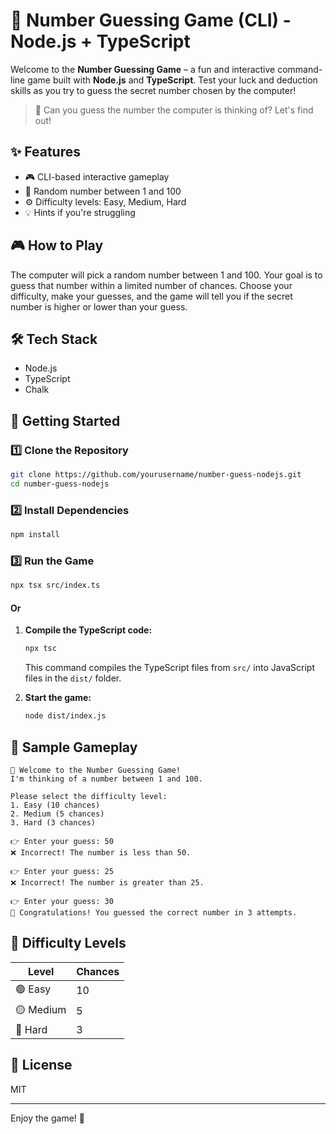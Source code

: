 # 🎯 Number Guessing Game (CLI) - Node.js + TypeScript

Welcome to the **Number Guessing Game** – a fun and interactive command-line game built with **Node.js** and **TypeScript**. Test your luck and deduction skills as you try to guess the secret number chosen by the computer!

> 🤔 Can you guess the number the computer is thinking of? Let's find out!

## ✨ Features

- 🎮 CLI-based interactive gameplay
- 🔢 Random number between 1 and 100
- ⚙️ Difficulty levels: Easy, Medium, Hard
- 💡 Hints if you're struggling

## 🎮 How to Play

The computer will pick a random number between 1 and 100. Your goal is to guess that number within a limited number of chances. Choose your difficulty, make your guesses, and the game will tell you if the secret number is higher or lower than your guess.

## 🛠️ Tech Stack

- Node.js
- TypeScript
- Chalk

## 🚀 Getting Started

### 1️⃣ Clone the Repository

```bash
git clone https://github.com/yourusername/number-guess-nodejs.git
cd number-guess-nodejs
```

### 2️⃣ Install Dependencies

```bash
npm install
```

### 3️⃣ Run the Game

```bash
npx tsx src/index.ts
```

#### Or

1.  **Compile the TypeScript code:**

    ```bash
    npx tsc
    ```

    This command compiles the TypeScript files from `src/` into JavaScript files in the `dist/` folder.

2.  **Start the game:**

    ```bash
    node dist/index.js
    ```

## 📸 Sample Gameplay

```
🎉 Welcome to the Number Guessing Game!
I'm thinking of a number between 1 and 100.

Please select the difficulty level:
1. Easy (10 chances)
2. Medium (5 chances)
3. Hard (3 chances)

👉 Enter your guess: 50
❌ Incorrect! The number is less than 50.

👉 Enter your guess: 25
❌ Incorrect! The number is greater than 25.

👉 Enter your guess: 30
🎉 Congratulations! You guessed the correct number in 3 attempts.
```

## 🧠 Difficulty Levels

| Level     | Chances |
| --------- | ------- |
| 🟢 Easy   | 10      |
| 🟡 Medium | 5       |
| 🔴 Hard   | 3       |

## 📄 License

MIT

---

Enjoy the game! 🎉
